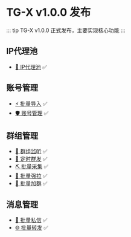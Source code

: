 # TG-X v1.0.0 发布

::: tip
TG-X v1.0.0 正式发布，主要实现核心功能
:::

## IP代理池
- [🛜 IP代理池](../proxy/ipproxy.md) ✅

## 账号管理

- [⚡️ 批量导入](../account/upload.md) ✅
- [🛡️ 账号管理](../account/manages.md) ✅

## 群组管理

- [📡 群组监听](../group/monitor.md) ✅
- [🎯 定时群发](../group/Invite.md) ✅
- [⛏️ 批量采集](../group/gather.md) ✅
- [🤖 批量强拉](../group/Invite.md) ✅
- [🤝 批量加群](../group/join.md) ✅

## 消息管理

- [🧠 批量私信](../message/sends.md) ✅
- [🌐 批量转发](../message/forward.md) ✅